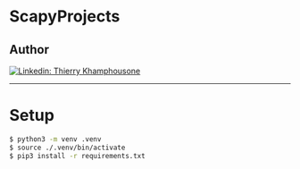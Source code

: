 # ScapyProjects

## Author

[![Linkedin: Thierry Khamphousone](https://img.shields.io/badge/-Thierry_Khamphousone-blue?style=flat-square&logo=Linkedin&logoColor=white&link=https://www.linkedin.com/in/tkhamphousone/)](https://www.linkedin.com/in/tkhamphousone)

---

# Setup
```bash
$ python3 -m venv .venv
$ source ./.venv/bin/activate
$ pip3 install -r requirements.txt
```